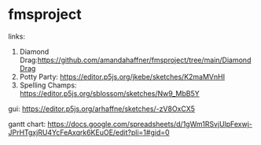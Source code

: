 # fmsproject

links:
1. Diamond Drag:https://github.com/amandahaffner/fmsproject/tree/main/DiamondDrag
2. Potty Party: https://editor.p5js.org/jkebe/sketches/K2maMVnHI
3. Spelling Champs: https://editor.p5js.org/sblossom/sketches/Nw9_MbB5Y

gui: https://editor.p5js.org/arhaffne/sketches/-zV8OxCX5

gantt chart: https://docs.google.com/spreadsheets/d/1gWm1RSvjUlpFexwj-JPrHTgxjRU4YcFeAxqrk6KEuOE/edit?pli=1#gid=0 

